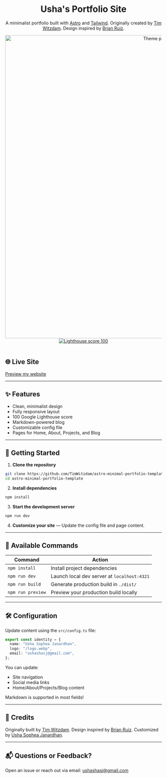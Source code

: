 <div align="center">
  <h1 align="center">Usha's Portfolio Site</h1>
  <p align="center">
    A minimalist portfolio built with <a href="https://astro.build/" target="_blank">Astro</a> and <a href="https://tailwindcss.com/" target="_blank">Tailwind</a>.
    Originally created by <a href="https://github.com/TimWitzdam/astro-minimal-portfolio-template" target="_blank">Tim Witzdam</a>. Design inspired by <a href="https://www.b-r.io/" target="_blank">Brian Ruiz</a>.
  </p>
  <a href="https://minimal-portfolio.witzdam.com/" target="_blank" align="center">
    <img src="https://legende.cc/ss/oNWKICeAR1.png" alt="Theme preview" width="975"/>
    <img src="https://legende.cc/ss/ygdmeIzQIp.png" alt="Lighthouse score 100" />
  </a>
</div>
<br />

## 🌐 Live Site

[Preview my website](https://www.ushasj.com/)

---

## ✨ Features

- Clean, minimalist design
- Fully responsive layout
- 100 Google Lighthouse score
- Markdown-powered blog
- Customizable config file
- Pages for Home, About, Projects, and Blog

---

## 🚀 Getting Started

1. **Clone the repository**

```bash
git clone https://github.com/TimWitzdam/astro-minimal-portfolio-template.git
cd astro-minimal-portfolio-template
```

2. **Install dependencies**

```bash
npm install
```

3. **Start the development server**

```bash
npm run dev
```

4. **Customize your site** — Update the config file and page content.

---

## 🧰 Available Commands

| Command           | Action                                           |
|------------------|--------------------------------------------------|
| `npm install`     | Install project dependencies                    |
| `npm run dev`     | Launch local dev server at `localhost:4321`     |
| `npm run build`   | Generate production build in `./dist/`          |
| `npm run preview` | Preview your production build locally           |

---

## 🛠 Configuration

Update content using the `src/config.ts` file:

```ts
export const identity = {
  name: "Usha Sophea Janardhan",
  logo: "/logo.webp",
  email: "ushashasj@gmail.com",
};
```

You can update:
- Site navigation
- Social media links
- Home/About/Projects/Blog content

Markdown is supported in most fields!

---

## 🙌 Credits

Originally built by [Tim Witzdam](https://github.com/TimWitzdam/astro-minimal-portfolio-template). 
Design inspired by [Brian Ruiz](https://b-r.io). 
Customized by [Usha Sophea Janardhan](https://ushasj.com).

---

## 📬 Questions or Feedback?

Open an issue or reach out via email: [ushashasj@gmail.com](mailto:ushashasj@gmail.com)
